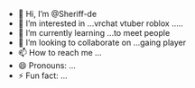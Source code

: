 - 👋 Hi, I’m @Sheriff-de
- 👀 I’m interested in ...vrchat vtuber roblox .....
- 🌱 I’m currently learning ...to meet people
- 💞️ I’m looking to collaborate on ...gaing player
- 📫 How to reach me ...
- 😄 Pronouns: ...
- ⚡ Fun fact: ...

<!---
Sheriff-de/Sheriff-de is a ✨ special ✨ repository because its `README.md` (this file) appears on your GitHub profile.
You can click the Preview link to take a look at your changes.
--->

